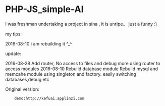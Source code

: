 # PHP-JS_simple-AI
  I was freshman undertaking a project in sina , it is unripe。 just a funny :)
  
  my tips:
  
   2016-08-10
        i am rebuilding it ^_^

  update:
  
   2016-08-28
        Add router, No access to files and debug more
            using router to access modules
   2016-08-10
       Rebuild database module 
         Rebuild mysql and memcahe module using singleton and factory. easily switching databases,debug etc
 
 Original version:
 
        demo:http://kefuai.applinzi.com

